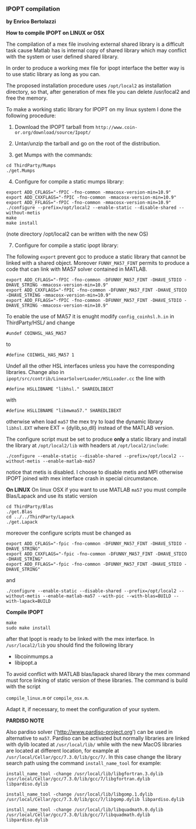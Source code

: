 ### IPOPT compilation
**by Enrico Bertolazzi**

**How to compile IPOPT on LINUX or OSX**

The compilation of a mex file involving external shared library is a
difficult task cause Matlab has is internal copy of shared library 
which may conflict with the system or user defined
shared library.

In order to produce a working mex file for ipopt interface the better
way is to use static library as long as you can.

The proposed installation procedure uses `/opt/local2`
as installation directory, so that, after generation of
mex file you can delete /usr/local2 and free the memory.

To make a working static library for IPOPT on my linux
system I done the following procedure:

1) Download the IPOPT tarball from `http://www.coin-or.org/download/source/Ipopt/`

2) Untar/unzip the tarball and go on the root of the distribution. 

3) get Mumps with the commands:

~~~
cd ThirdParty/Mumps
./get.Mumps
~~~

4) Configure for compile a static mumps library:

~~~
export ADD_CFLAGS="-fPIC -fno-common -mmacosx-version-min=10.9"
export ADD_CXXFLAGS="-fPIC -fno-common -mmacosx-version-min=10.9"
export ADD_FFLAGS="-fPIC -fno-common -mmacosx-version-min=10.9"
./configure --prefix=/opt/local2 --enable-static --disable-shared --without-metis
make
make install
~~~

(note directory /opt/local2 can be written with the new OS)

7) Configure for compile a static ipopt library:

The following `export` prevent gcc to produce a static
library that cannot be linked with a shared object.
Moreover `FUNNY_MA57_FINT` permits to produce a code
that can link with MA57 solver contained in MATLAB.

~~~
export ADD_CFLAGS="-fPIC -fno-common -DFUNNY_MA57_FINT -DHAVE_STDIO -DHAVE_STRING -mmacosx-version-min=10.9"
export ADD_CXXFLAGS="-fPIC -fno-common -DFUNNY_MA57_FINT -DHAVE_STDIO -DHAVE_STRING -mmacosx-version-min=10.9"
export ADD_FFLAGS="-fPIC -fno-common -DFUNNY_MA57_FINT -DHAVE_STDIO -DHAVE_STRING -mmacosx-version-min=10.9"
~~~

To enable the use of MA57 it is enught modify `config_coinhsl.h.in`
in ThirdParty/HSL/ and change

`#undef COINHSL_HAS_MA57`

to 

`#define COINHSL_HAS_MA57 1`

Undef all the other HSL interfaces unless you have the
corresponding libraries.
Change also in `ipopt/src/contrib/LinearSolverLoader/HSLLoader.cc` the line with

~~~
#define HSLLIBNAME "libhsl." SHAREDLIBEXT
~~~

with

~~~
#define HSLLIBNAME "libmwma57." SHAREDLIBEXT
~~~

otherwise when load `ma57` the mex try to load the dynamic library `libhsl.EXT` where EXT = {dylib,so,dll} instead of the MATLAB version.

The configure script must be set to produce **only** a static
library and install the library at `/opt/local2/lib` with
headers at `/opt/local2/include`:

~~~
./configure --enable-static --disable-shared --prefix=/opt/local2 --without-metis --enable-matlab-ma57
~~~

notice that metis is disabled. I choose to disable metis and
MPI otherwise IPOPT joined with mex interface crash
in special circumstance.

**On LINUX**
On linux OSX if you want to use MATLAB `ma57` you must compile Blas/Lapack and use its static version

~~~
cd ThirdParty/Blas
./get.Blas
cd ../../ThirdParty/Lapack
./get.Lapack
~~~

moreover the configure scripts must be changed as 

~~~
export ADD_CFLAGS="-fpic -fno-common -DFUNNY_MA57_FINT -DHAVE_STDIO -DHAVE_STRING"
export ADD_CXXFLAGS="-fpic -fno-common -DFUNNY_MA57_FINT -DHAVE_STDIO -DHAVE_STRING"
export ADD_FFLAGS="-fpic -fno-common -DFUNNY_MA57_FINT -DHAVE_STDIO -DHAVE_STRING"
~~~

and

~~~
./configure --enable-static --disable-shared --prefix=/opt/local2 --without-metis --enable-matlab-ma57 --with-pic --with-blas=BUILD --with-lapack=BUILD 
~~~

**Compile IPOPT**

~~~
make
sudo make install
~~~

after that Ipopt is ready to be linked with the mex interface. 
In `/usr/local2/lib` you should find the following library

- libcoinmumps.a
- libipopt.a

To avoid conflict with MATLAB blas/lapack shared
library the mex command must force linking of 
static version of these libraries.
The command is build with the script

`compile_linux.m` or `compile_osx.m`.

Adapt it, if necessary, to meet the configuration of your system.

**PARDISO NOTE**

Also pardiso solver ('http://www.pardiso-project.org') can be used in alternative to `ma57`.
Pardiso can be activated but normally libraries are linked with dylib located at `/usr/local/lib/` while with the new MacOS libraries are located at different location, for example at `/usr/local/Cellar/gcc/7.3.0/lib/gcc/7/`. In this case change the library search path using the command `install_name_tool` for example:

~~~
install_name_tool -change /usr/local/lib/libgfortran.3.dylib /usr/local/Cellar/gcc/7.3.0/lib/gcc/7/libgfortran.dylib libpardiso.dylib

install_name_tool -change /usr/local/lib/libgomp.1.dylib /usr/local/Cellar/gcc/7.3.0/lib/gcc/7/libgomp.dylib libpardiso.dylib

install_name_tool -change /usr/local/lib/libquadmath.0.dylib /usr/local/Cellar/gcc/7.3.0/lib/gcc/7/libquadmath.dylib libpardiso.dylib
~~~
